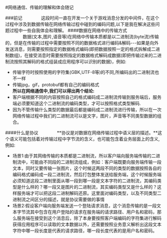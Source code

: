 #网络通信、传输的理解和体会随记  

###前记
&emsp;&emsp;&emsp;&emsp;这段时间一直在开发一个关于游戏消息分发的中间件，在这个过程中涉及到数据传输在网络传输过程中碰到的编码问题,以下是我在解决这些问题过程中一些自我体会和理解。
####数据在网络中的传输方式  
&emsp;&emsp;&emsp;&emsp;数据(文本,图片,语音等)在网络中传输本质都是以二进制流(byte流)传输的，但是在传输的过程中需要按照不同的数据格式进行编码&解码---如果是向外发送消息，则需要按照指定的数据格式编码(即把数据按照一定的格式拆解成二进制数组)，在接受消息时需要按照指定的数据格式解码成数据(即把传输过来的二进制流按照其解码的格式组装成应用程序可以识别的数据)，例如:  
- 传输字符时按照使用的字符集(GBK,UTF-8等)的不同,所编码出的二进制流也不一样  
- 传输jpg，gif，protobuf都有自己的编码格式  
**所以在网络通信中,我们可以得出两个结论:**  
- 客户端根据不同的内容按照自己的格式编码成二进制流传输到服务端后，服务端必须要知道这个二进制流的编码类型，才可以按照格式类型解码.  
- 因为不管传输什么类型的数据最后都是编码成二进制流进行传输，所以在一次网络传输过程中我们的二进制流可以是文字，图片，声音等不同类型数据的组合。  

####什么是协议
&emsp;&emsp;&emsp;&emsp;**协议是对数据在网络传输过程中语义层的描述。**这个语义可能包括着对传输过程中字节流的含义，也可能包含着业务层面上的含义,例如:  
- 场景1:由于其网络传输的本质都是二进制流，所以客户端向服务端传输的二进制流中，可能由不同段的二进制流组成，例如：客户端既要向服务端传输一段文本，同时又要传输一张图片，这个时候这两段不同的类型的数据按照各自的编码格式编码成一段二进制流，然后打包整体发送给服务端，这个时候服务端必须知道这段二进制里面从哪一段到哪一段是文本字符的二进制流，其编码类型是什么样的？哪一段又是图片的二进制流，其实编码类型又是什么样的？这样服务端才可以把这段二进制解码还原。这里面对编码类型，以及不同类型二进制流之间区分的描述，就是协议需要做的事情  
- 场景2:假设客户端向服务端发送一个登陆请求消息，这个消息传输的是一段文本字节流其中包含在用户登陆的请求在服务端的请求路径、用户名和密码，那么服务端在接受到这个消息后，除了本身要按照客户端编码的字符集进行解码获得应用程序可以读取的文本数据以外，还需要按照业务意义解析出这段文本字符中哪一段长度是代表的请求路径，哪一段长度代表的是用户名和密码。
